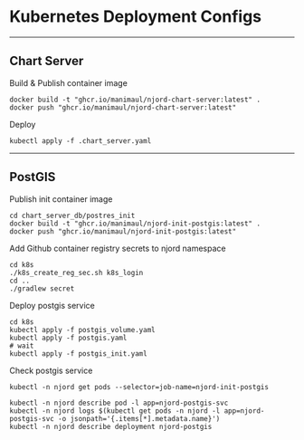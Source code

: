 # Kubernetes Deployment Configs

------------------

## Chart Server

Build & Publish container image
```shell
docker build -t "ghcr.io/manimaul/njord-chart-server:latest" .
docker push "ghcr.io/manimaul/njord-chart-server:latest"
```

Deploy
```shell
kubectl apply -f .chart_server.yaml
```

------------------

## PostGIS

Publish init container image
```shell
cd chart_server_db/postres_init
docker build -t "ghcr.io/manimaul/njord-init-postgis:latest" .
docker push "ghcr.io/manimaul/njord-init-postgis:latest"
```

Add Github container registry secrets to njord namespace
```shell
cd k8s
./k8s_create_reg_sec.sh k8s_login
cd ..
./gradlew secret
```

Deploy postgis service
```shell
cd k8s
kubectl apply -f postgis_volume.yaml
kubectl apply -f postgis.yaml
# wait
kubectl apply -f postgis_init.yaml
```

Check postgis service
```shell
kubectl -n njord get pods --selector=job-name=njord-init-postgis

kubectl -n njord describe pod -l app=njord-postgis-svc 
kubectl -n njord logs $(kubectl get pods -n njord -l app=njord-postgis-svc -o jsonpath='{.items[*].metadata.name}')
kubectl -n njord describe deployment njord-postgis
```
